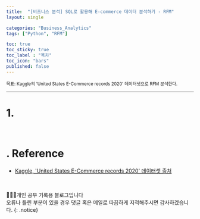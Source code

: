 ```yaml
---
title:  "[비즈니스 분석] SQL로 활용해 E-commerce 데이터 분석하기 - RFM"
layout: single

categories: "Business_Analytics"
tags: ["Python", "RFM"]

toc: true
toc_sticky: true
toc_label : "목차"
toc_icon: "bars"
published: false
---
```


<small>목표: Kaggle의 'United States E-Commerce records 2020' 데이터셋으로 RFM 분석한다.</small>

***

# 1. 



<br>

# . Reference
- [Kaggle, 'United States E-Commerce records 2020' 데이터셋 출처](https://www.kaggle.com/datasets/ammaraahmad/us-ecommerce-record-2020)


<br>

👩🏻‍💻개인 공부 기록용 블로그입니다
<br>오류나 틀린 부분이 있을 경우 댓글 혹은 메일로 따끔하게 지적해주시면 감사하겠습니다.
{: .notice}